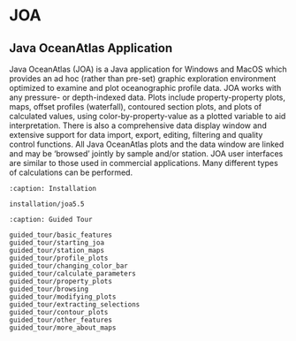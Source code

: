 # JOA

## Java OceanAtlas Application

Java OceanAtlas (JOA) is a Java application for Windows and MacOS which provides an ad hoc (rather than pre-set) graphic exploration environment optimized to examine and plot oceanographic profile data. JOA works with any pressure- or depth-indexed data. Plots include property-property plots, maps, offset profiles (waterfall), contoured section plots, and plots of calculated values, using color-by-property-value as a plotted variable to aid interpretation. There is also a comprehensive data display window and extensive support for data import, export, editing, filtering and quality control functions. All Java OceanAtlas plots and the data window are linked and may be ‘browsed’ jointly by sample and/or station. JOA user interfaces are similar to those used in commercial applications. Many different types of calculations can be performed.

```{toctree}
:caption: Installation

installation/joa5.5
```

```{toctree}
:caption: Guided Tour

guided_tour/basic_features
guided_tour/starting_joa
guided_tour/station_maps
guided_tour/profile_plots
guided_tour/changing_color_bar
guided_tour/calculate_parameters
guided_tour/property_plots
guided_tour/browsing
guided_tour/modifying_plots
guided_tour/extracting_selections
guided_tour/contour_plots
guided_tour/other_features
guided_tour/more_about_maps
```